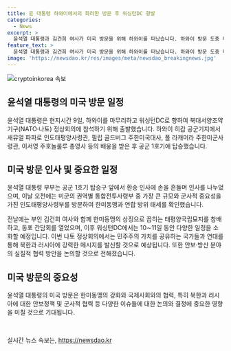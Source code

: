 ```yaml
---
title: 윤 대통령 하와이에서의 화려한 방문 후 워싱턴DC 향발
categories:
  - News
excerpt: >
  윤석열 대통령과 김건희 여사가 미국 방문을 위해 하와이를 떠났습니다. 하와이 방문 도중 미군의 인도태평양사령부를 방문한 윤 대통령은 기념묘지를 참배하고 동포 간담회를 열었습니다. 이어 워싱턴DC에서는 다수의 정상과의 양자회담과 나토 정상회의에 참석할 예정이며, 북한과 러시아에 대한 강력한 메시지와 안보·방산 분야 협력 방안을 논의할 것으로 예상됩니다. (출처: SBS Biz) [자세히 보기]
feature_text: >
  윤석열 대통령과 김건희 여사가 미국 방문을 위해 하와이를 떠났습니다. 하와이 방문 도중 미군의 인도태평양사령부를 방문한 윤 대통령은 기념묘지를 참배하고 동포 간담회를 열었습니다. 이어 워싱턴DC에서는 다수의 정상과의 양자회담과 나토 정상회의에 참석할 예정이며, 북한과 러시아에 대한 강력한 메시지와 안보·방산 분야 협력 방안을 논의할 것으로 예상됩니다. (출처: SBS Biz) [자세히 보기]
image: 'https://newsdao.kr/res/images/meta/newsdao_breakingnews.jpg'
---
```


<p><img src="https://newsdao.kr/res/images/meta/newsdao_breakingnews.jpg" alt="cryptoinkorea 속보" /></p>

<h2 data-ke-size="size26">윤석열 대통령의 미국 방문 일정</h2>

<p>윤석열 대통령은 현지시간 9일, 하와이를 마무리하고 워싱턴DC로 향하여 북대서양조약기구(NATO·나토) 정상회의에 참석하기 위해 출발했습니다. 하와이 히캄 공군기지에서 새뮤얼 파파로 인도태평양사령관, 필립 골드버그 주한미국대사, 폴 라캐머라 주한미군사령관, 이서영 주호놀룰루 총영사 등의 배웅을 받은 후 공군 1호기에 탑승했습니다.</p>

<h2 data-ke-size="size26">미국 방문 인사 및 중요한 일정</h2>

<p>윤석열 대통령 부부는 공군 1호기 탑승구 앞에서 환송 인사에 손을 흔들며 인사를 나누었으며, 이날 오전에는 미군의 권역별 통합전투사령부 중 가장 큰 규모와 군사적 중요성을 가진 인도태평양사령부를 방문하여 한미동맹과 연합 방위 태세를 확인했습니다.</p>

<p>전날에는 부인 김건희 여사와 함께 한미동맹의 상징으로 꼽히는 태평양국립묘지를 참배하고, 동포 간담회를 열었으며, 이후 워싱턴DC에서는 10∼11일 동안 다양한 일정을 소화할 예정입니다. 이번 나토 정상회의에서는 민주주의 가치를 공유하는 국가들과 연대를 통해 북한과 러시아에 강력한 메시지를 발신할 것으로 예상됩니다. 또한 안보·방산 분야의 실질적 협력 방안을 논의할 것으로 전해졌습니다.</p>

<h2 data-ke-size="size26">미국 방문의 중요성</h2>

<p>윤석열 대통령의 미국 방문은 한미동맹의 강화와 국제사회와의 협력, 특히 북한과 러시아에 대한 안보정책 및 군사적 협력 등 다양한 이슈들에 대한 논의와 결정에 중요한 영향을 미칠 것으로 기대됩니다.</p>

<p data-ke-size="size16">&nbsp;</p>
실시간 뉴스 속보는, <a href="https://newsdao.kr" rel="dofollow">https://newsdao.kr</a>


